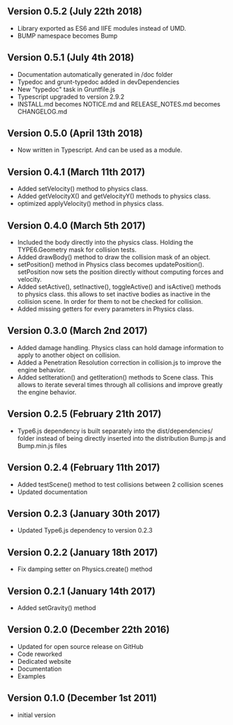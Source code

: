 Version 0.5.2 (July 22th 2018)
------------------------------
 * Library exported as ES6 and IIFE modules instead of UMD.
 * BUMP namespace becomes Bump

Version 0.5.1 (July 4th 2018)
------------------------------
 * Documentation automatically generated in /doc folder
 * Typedoc and grunt-typedoc added in devDependencies
 * New "typedoc" task in Gruntfile.js
 * Typescript upgraded to version 2.9.2
 * INSTALL.md becomes NOTICE.md and RELEASE_NOTES.md becomes CHANGELOG.md

Version 0.5.0 (April 13th 2018)
------------------------------
 * Now written in Typescript. And can be used as a module.

Version 0.4.1 (March 11th 2017)
------------------------------
 * Added setVelocity() method to physics class.
 * Added getVelocityX() and getVelocityY() methods to physics class.
 * optimized applyVelocity() method in physics class.

Version 0.4.0 (March 5th 2017)
------------------------------
 * Included the body directly into the physics class. Holding the TYPE6.Geometry mask for collision tests.
 * Added drawBody() method to draw the collision mask of an object.
 * setPosition() method in Physics class becomes updatePosition(). setPosition now sets the position directly without computing forces and velocity.
 * Added setActive(), setInactive(), toggleActive() and isActive() methods to physics class. this allows to set inactive bodies as inactive in the collision scene. In order for them to not be checked for collision.
 * Added missing getters for every parameters in Physics class.

Version 0.3.0 (March 2nd 2017)
------------------------------
 * Added damage handling. Physics class can hold damage information to apply to another object on collision.
 * Added a Penetration Resolution correction in collision.js to improve the engine behavior.
 * Added setIteration() and getIteration() methods to Scene class. This allows to iterate several times through all collisions and improve greatly the engine behavior.

Version 0.2.5 (February 21th 2017)
------------------------------
 * Type6.js dependency is built separately into the dist/dependencies/ folder instead of being directly inserted into the distribution Bump.js and Bump.min.js files

Version 0.2.4 (February 11th 2017)
------------------------------
 * Added testScene() method to test collisions between 2 collision scenes
 * Updated documentation

Version 0.2.3 (January 30th 2017)
------------------------------
 * Updated Type6.js dependency to version 0.2.3

Version 0.2.2 (January 18th 2017)
------------------------------
 * Fix damping setter on Physics.create() method

Version 0.2.1 (January 14th 2017)
------------------------------
 * Added setGravity() method

Version 0.2.0 (December 22th 2016)
------------------------------
 * Updated for open source release on GitHub
 * Code reworked
 * Dedicated website
 * Documentation
 * Examples

Version 0.1.0 (December 1st 2011)
-----------------------------
 * initial version
